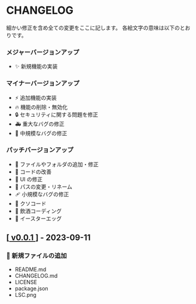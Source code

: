 # CHANGELOG

細かい修正を含め全ての変更をここに記します。
各絵文字の意味は以下のとおりです。

### メジャーバージョンアップ

- ✨ 新規機能の実装

### マイナーバージョンアップ

- ⚡️ 追加機能の実装
- 🔥 機能の削除・無効化
- 🔒️ セキュリティに関する問題を修正
- 🚑️ 重大なバグの修正
- 🐛 中規模なバグの修正

### パッチバージョンアップ

- 📝 ファイルやフォルダの追加・修正
- 🎨 コードの改善
- 💄 UI の修正
- 🚚 パスの変更・リネーム
- 🩹 小規模なバグの修正
- 💩 クソコード
- 🍻 飲酒コーディング
- 🥚 イースターエッグ

<h2>
  [<a href="https://github.com/IamMr-S/Learn-Security-Specialist/commits/">
    v0.0.1
  </a>] - 2023-09-11
</h2>

### 📝 新規ファイルの追加

- README.md
- CHANGELOG.md
- LICENSE
- package.json
- LSC.png
